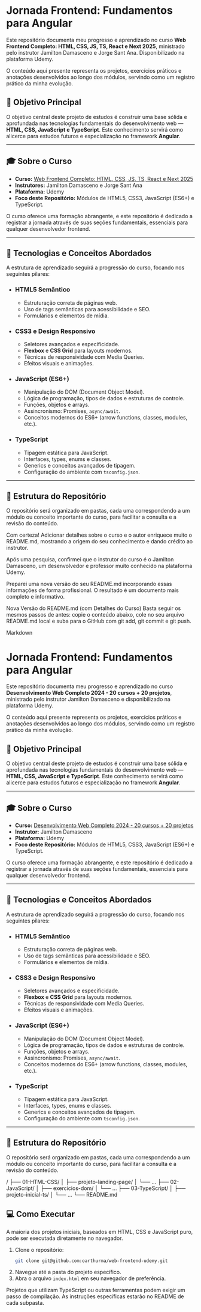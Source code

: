 # Jornada Frontend: Fundamentos para Angular

Este repositório documenta meu progresso e aprendizado no curso **Web Frontend Completo: HTML, CSS, JS, TS, React e Next 2025**, ministrado pelo instrutor Jamilton Damasceno e Jorge Sant Ana. Disponibilizado na plataforma Udemy.

O conteúdo aqui presente representa os projetos, exercícios práticos e anotações desenvolvidos ao longo dos módulos, servindo como um registro prático da minha evolução.

## 🎯 Objetivo Principal

O objetivo central deste projeto de estudos é construir uma base sólida e aprofundada nas tecnologias fundamentais do desenvolvimento web — **HTML, CSS, JavaScript e TypeScript**. Este conhecimento servirá como alicerce para estudos futuros e especialização no framework **Angular**.

---

## 🎓 Sobre o Curso

* **Curso:** [Web Frontend Completo: HTML, CSS, JS, TS, React e Next 2025](https://www.udemy.com/course/web-frontend-completo-html-css-javascript-typescript-react-next/)
* **Instrutores:** Jamilton Damasceno e Jorge Sant Ana
* **Plataforma:** Udemy
* **Foco deste Repositório:** Módulos de HTML5, CSS3, JavaScript (ES6+) e TypeScript.

O curso oferece uma formação abrangente, e este repositório é dedicado a registrar a jornada através de suas seções fundamentais, essenciais para qualquer desenvolvedor frontend.

---

## 🚀 Tecnologias e Conceitos Abordados

A estrutura de aprendizado seguirá a progressão do curso, focando nos seguintes pilares:

* ### **HTML5 Semântico**
    * Estruturação correta de páginas web.
    * Uso de tags semânticas para acessibilidade e SEO.
    * Formulários e elementos de mídia.

* ### **CSS3 e Design Responsivo**
    * Seletores avançados e especificidade.
    * **Flexbox** e **CSS Grid** para layouts modernos.
    * Técnicas de responsividade com Media Queries.
    * Efeitos visuais e animações.

* ### **JavaScript (ES6+)**
    * Manipulação do DOM (Document Object Model).
    * Lógica de programação, tipos de dados e estruturas de controle.
    * Funções, objetos e arrays.
    * Assincronismo: Promises, `async/await`.
    * Conceitos modernos do ES6+ (arrow functions, classes, modules, etc.).

* ### **TypeScript**
    * Tipagem estática para JavaScript.
    * Interfaces, types, enums e classes.
    * Generics e conceitos avançados de tipagem.
    * Configuração do ambiente com `tsconfig.json`.

---

## 📂 Estrutura do Repositório

O repositório será organizado em pastas, cada uma correspondendo a um módulo ou conceito importante do curso, para facilitar a consulta e a revisão do conteúdo.

Com certeza! Adicionar detalhes sobre o curso e o autor enriquece muito o README.md, mostrando a origem do seu conhecimento e dando crédito ao instrutor.

Após uma pesquisa, confirmei que o instrutor do curso é o Jamilton Damasceno, um desenvolvedor e professor muito conhecido na plataforma Udemy.

Preparei uma nova versão do seu README.md incorporando essas informações de forma profissional. O resultado é um documento mais completo e informativo.

Nova Versão do README.md (com Detalhes do Curso)
Basta seguir os mesmos passos de antes: copie o conteúdo abaixo, cole no seu arquivo README.md local e suba para o GitHub com git add, git commit e git push.

Markdown

# Jornada Frontend: Fundamentos para Angular

Este repositório documenta meu progresso e aprendizado no curso **Desenvolvimento Web Completo 2024 - 20 cursos + 20 projetos**, ministrado pelo instrutor Jamilton Damasceno e disponibilizado na plataforma Udemy.

O conteúdo aqui presente representa os projetos, exercícios práticos e anotações desenvolvidos ao longo dos módulos, servindo como um registro prático da minha evolução.

## 🎯 Objetivo Principal

O objetivo central deste projeto de estudos é construir uma base sólida e aprofundada nas tecnologias fundamentais do desenvolvimento web — **HTML, CSS, JavaScript e TypeScript**. Este conhecimento servirá como alicerce para estudos futuros e especialização no framework **Angular**.

---

## 🎓 Sobre o Curso

* **Curso:** [Desenvolvimento Web Completo 2024 - 20 cursos + 20 projetos](https://www.udemy.com/course/web-frontend-completo-html-css-javascript-typescript-react-next/)
* **Instrutor:** Jamilton Damasceno
* **Plataforma:** Udemy
* **Foco deste Repositório:** Módulos de HTML5, CSS3, JavaScript (ES6+) e TypeScript.

O curso oferece uma formação abrangente, e este repositório é dedicado a registrar a jornada através de suas seções fundamentais, essenciais para qualquer desenvolvedor frontend.

---

## 🚀 Tecnologias e Conceitos Abordados

A estrutura de aprendizado seguirá a progressão do curso, focando nos seguintes pilares:

* ### **HTML5 Semântico**
    * Estruturação correta de páginas web.
    * Uso de tags semânticas para acessibilidade e SEO.
    * Formulários e elementos de mídia.

* ### **CSS3 e Design Responsivo**
    * Seletores avançados e especificidade.
    * **Flexbox** e **CSS Grid** para layouts modernos.
    * Técnicas de responsividade com Media Queries.
    * Efeitos visuais e animações.

* ### **JavaScript (ES6+)**
    * Manipulação do DOM (Document Object Model).
    * Lógica de programação, tipos de dados e estruturas de controle.
    * Funções, objetos e arrays.
    * Assincronismo: Promises, `async/await`.
    * Conceitos modernos do ES6+ (arrow functions, classes, modules, etc.).

* ### **TypeScript**
    * Tipagem estática para JavaScript.
    * Interfaces, types, enums e classes.
    * Generics e conceitos avançados de tipagem.
    * Configuração do ambiente com `tsconfig.json`.

---

## 📂 Estrutura do Repositório

O repositório será organizado em pastas, cada uma correspondendo a um módulo ou conceito importante do curso, para facilitar a consulta e a revisão do conteúdo.

/
├── 01-HTML-CSS/
│   ├── projeto-landing-page/
│   └── ...
├── 02-JavaScript/
│   ├── exercicios-dom/
│   └── ...
├── 03-TypeScript/
│   ├── projeto-inicial-ts/
│   └── ...
└── README.md


## 💻 Como Executar

A maioria dos projetos iniciais, baseados em HTML, CSS e JavaScript puro, pode ser executada diretamente no navegador.

1.  Clone o repositório:
    ```bash
    git clone git@github.com:oarthurma/web-frontend-udemy.git
    ```
2.  Navegue até a pasta do projeto específico.
3.  Abra o arquivo `index.html` em seu navegador de preferência.

Projetos que utilizam TypeScript ou outras ferramentas podem exigir um passo de compilação. As instruções específicas estarão no README de cada subpasta.
